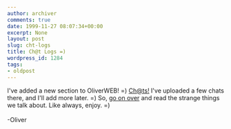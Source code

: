 ```yaml
---
author: archiver
comments: true
date: 1999-11-27 08:07:34+00:00
excerpt: None
layout: post
slug: cht-logs
title: Ch@t Logs =)
wordpress_id: 1284
tags:
- oldpost
---
```


I've added a new section to OliverWEB! =) <a href="http://www.oliverweb.com/chats/index.shtml">Ch@ts!</a> I've uploaded a few chats there, and I'll add more later. =) So, <a href="http://www.oliverweb.com/chats/index.shtml">go on over</a> and read the strange things we talk about.  Like always, enjoy. =)<br /><br />-Oliver